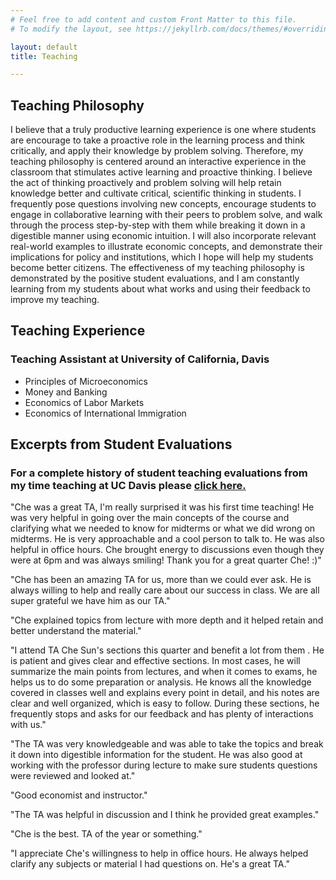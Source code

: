 ```yaml
---
# Feel free to add content and custom Front Matter to this file.
# To modify the layout, see https://jekyllrb.com/docs/themes/#overriding-theme-defaults

layout: default
title: Teaching

---
```


## Teaching Philosophy
I believe that a truly productive learning experience is one where students are encourage
to take a proactive role in the learning process and think critically, and apply their
knowledge by problem solving. Therefore, my teaching philosophy is centered around an
interactive experience in the classroom that stimulates active learning and proactive thinking. I believe the act of
thinking proactively and problem solving will help retain knowledge better and cultivate
critical, scientific thinking in students. I frequently
pose questions involving new concepts, encourage students to engage in collaborative learning with their peers to problem solve, and walk through the process step-by-step with them while
breaking it down in a digestible manner using economic intuition. I will also incorporate relevant real-world examples
to illustrate economic concepts, and demonstrate their implications for policy and
institutions, which I hope will help my students become better citizens. The effectiveness
of my teaching philosophy is demonstrated by the positive student evaluations, and
I am constantly learning from my students about what works and using their feedback
to improve my teaching.

## Teaching Experience

### Teaching Assistant at University of California, Davis
 - Principles of Microeconomics
 - Money and Banking
 - Economics of Labor Markets
 - Economics of International Immigration


## Excerpts from Student Evaluations

### For a complete history of student teaching evaluations from my time teaching at UC Davis please <a href="https://chesun.github.io/assets/StudentEval_InstructorSummaries.pdf" target="_blank">click here.</a>

"Che was a great TA, I'm really surprised it was his first time teaching! He was very helpful in going over the main concepts of the course and clarifying what we needed to know for midterms or what we did wrong on midterms. He is very approachable and a cool person to talk to. He was also helpful in office hours. Che brought energy to discussions even though they were at
6pm and was always smiling! Thank you for a great quarter Che! :)"

"Che has been an amazing TA for us, more than we could ever ask. He is always willing to help and really care about our success in class. We are all super grateful we have him as our TA."

"Che explained topics from lecture with more depth and it helped retain and better understand the material."

"I attend TA Che Sun's sections this quarter and benefit a lot from them . He is patient and gives clear and effective sections. In most cases, he will summarize the main points from lectures,
and when it comes to exams, he helps us to do some preparation or analysis. He knows all the knowledge covered in classes well and explains every point in detail, and his notes are clear
and well organized, which is easy to follow. During these sections, he frequently stops and asks for our feedback and has plenty of interactions with us."

"The TA was very knowledgeable and was able to take the topics and break it down into digestible information for the student. He was also good at working with the professor during lecture to
make sure students questions were reviewed and looked at."

"Good economist and instructor."

"The TA was helpful in discussion and I think he provided great examples."

"Che is the best. TA of the year or something."

"I appreciate Che's willingness to help in office hours. He always helped clarify any subjects or material I had questions on. He's a great TA."
